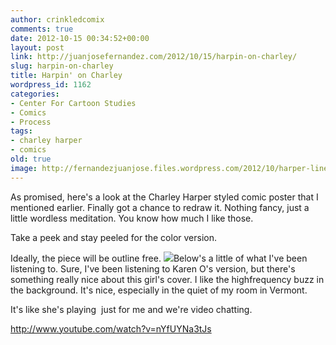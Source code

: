 ```yaml
---
author: crinkledcomix
comments: true
date: 2012-10-15 00:34:52+00:00
layout: post
link: http://juanjosefernandez.com/2012/10/15/harpin-on-charley/
slug: harpin-on-charley
title: Harpin' on Charley
wordpress_id: 1162
categories:
- Center For Cartoon Studies
- Comics
- Process
tags:
- charley harper
- comics
old: true
image: http://fernandezjuanjose.files.wordpress.com/2012/10/harper-lineart-bitmap-reduction.gif
---
```


As promised, here's a look at the Charley Harper styled comic poster that I mentioned earlier. Finally got a chance to redraw it. Nothing fancy, just a little wordless meditation. You know how much I like those.

Take a peek and stay peeled for the color version. 
<!--more-->
Ideally, the piece will be outline free.
[![](http://fernandezjuanjose.files.wordpress.com/2012/10/harper-lineart-bitmap-reduction.gif)](http://fernandezjuanjose.files.wordpress.com/2012/10/harper-lineart-bitmap-reduction.gif)Below's a little of what I've been listening to. Sure, I've been listening to Karen O's version, but there's something really nice about this girl's cover. I like the highfrequency buzz in the background. It's nice, especially in the quiet of my room in Vermont.

It's like she's playing  just for me and we're video chatting.

http://www.youtube.com/watch?v=nYfUYNa3tJs
